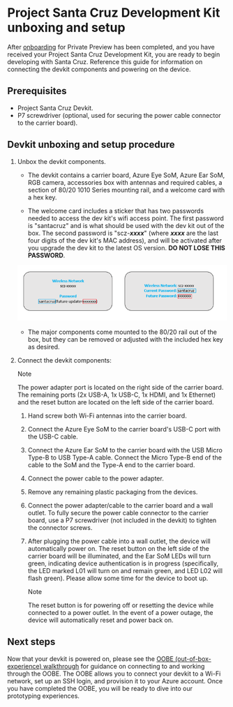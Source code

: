 # Project Santa Cruz Development Kit unboxing and setup

After [onboarding](https://github.com/microsoft/Project-Santa-Cruz-Private-Preview/blob/main/user-guides/getting_started/azure-subscription-onboarding.md) for Private Preview has been completed, and you have received your Project Santa Cruz Development Kit, you are ready to begin developing with Santa Cruz. Reference this guide for information on connecting the devkit components and powering on the device.

## Prerequisites

- Project Santa Cruz Devkit.
- P7 screwdriver (optional, used for securing the power cable connector to the carrier board).

## Devkit unboxing and setup procedure

1. Unbox the devkit components.

    - The devkit contains a carrier board, Azure Eye SoM, Azure Ear SoM, RGB camera, accessories box with antennas and required cables, a section of 80/20 1010 Series mounting rail, and a welcome card with a hex key.
	
	- The welcome card includes a sticker that has two passwords needed to access the dev kit's wifi access point. The first password is "santacruz" and is what should be used with the dev kit out of the box. The second password is "scz-***xxxx***" (where ***xxxx*** are the last four digits of the dev kit's MAC address), and will be activated after you upgrade the dev kit to the latest OS version. **DO NOT LOSE THIS PASSWORD**. 
	
	![image](./getting_started_images/welcome-card-sticker.PNG)

    - The major components come mounted to the 80/20 rail out of the box, but they can be removed or adjusted with the included hex key as desired.

1. Connect the devkit components:

    > [!NOTE]
    > The power adapter port is located on the right side of the carrier board. The remaining ports (2x USB-A, 1x USB-C, 1x HDMI, and 1x Ethernet) and the reset button are located on the left side of the carrier board.

    1. Hand screw both Wi-Fi antennas into the carrier board.

    1. Connect the Azure Eye SoM to the carrier board's USB-C port with the USB-C cable.

    1. Connect the Azure Ear SoM to the carrier board with the USB Micro Type-B to USB Type-A cable. Connect the Micro Type-B end of the cable to the SoM and the Type-A end to the carrier board.

    1. Connect the power cable to the power adapter.

    1. Remove any remaining plastic packaging from the devices.

    1. Connect the power adapter/cable to the carrier board and a wall outlet. To fully secure the power cable connector to the carrier board, use a P7 screwdriver (not included in the devkit) to tighten the connector screws. 
    
    1. After plugging the power cable into a wall outlet, the device will automatically power on. The reset button on the left side of the carrier board will be illuminated, and the Ear SoM LEDs will turn green, indicating device authentication is in progress (specifically, the LED marked L01 will turn on and remain green, and LED L02 will flash green). Please allow some time for the device to boot up.

        > [!NOTE]
        > The reset button is for powering off or resetting the device while connected to a power outlet. In the event of a power outage, the device will automatically reset and power back on.

## Next steps

Now that your devkit is powered on, please see the [OOBE (out-of-box-experience) walkthrough](https://github.com/microsoft/Project-Santa-Cruz-Private-Preview/blob/main/user-guides/getting_started/oobe.md) for guidance on connecting to and working through the OOBE. The OOBE allows you to connect your devkit to a Wi-Fi network, set up an SSH login, and provision it to your Azure account. Once you have completed the OOBE, you will be ready to dive into our prototyping experiences.
